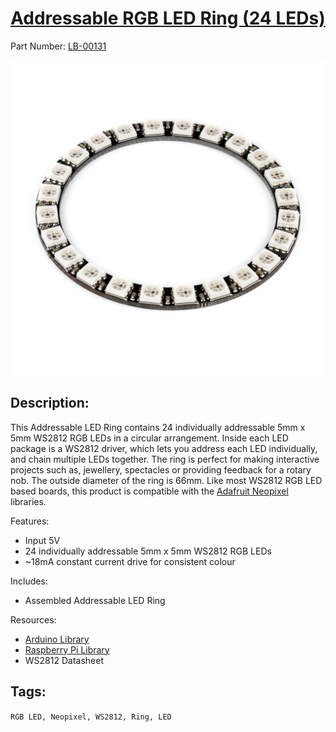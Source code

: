 # [Addressable RGB LED Ring (24 LEDs)](https://littlebirdelectronics.com.au/products/addressable-rgb-led-ring-24-leds)
Part Number: [LB-00131](https://littlebirdelectronics.com.au/products/addressable-rgb-led-ring-24-leds)

<img src="https://github.com/littlebirdelectronics/LB-00130/blob/master/images/00130-01.png?raw=true" alt="00130-01.png">

## Description:

This Addressable LED Ring contains 24 individually addressable 5mm x 5mm WS2812 RGB LEDs in a circular arrangement.
Inside each LED package is a WS2812 driver, which lets you address each LED individually, and chain multiple LEDs together.
The ring is perfect for making interactive projects such as, jewellery, spectacles or providing feedback for a rotary nob.
The outside diameter of the ring is 66mm. Like most WS2812 RGB LED based boards, this product is compatible with the [Adafruit Neopixel](https://littlebirdelectronics.com.au/collections/neopixels) libraries. 


Features: 

- Input 5V
- 24 individually addressable 5mm x 5mm WS2812 RGB LEDs
- ~18mA constant current drive for consistent colour

Includes: 

- Assembled Addressable LED Ring

Resources:

 - [Arduino Library](https://github.com/adafruit/Adafruit_NeoPixel)
 - [Raspberry Pi Library](https://github.com/jgarff/rpi_ws281x)
 - WS2812 Datasheet


## Tags:

``RGB LED, Neopixel, WS2812, Ring, LED``
